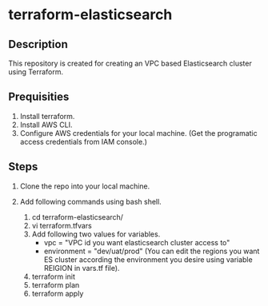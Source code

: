 # terraform-elasticsearch

## Description
This repository is created for creating an VPC based Elasticsearch cluster using Terraform. 

## Prequisities
1. Install terraform.
2. Install AWS CLI.
3. Configure AWS credentials for your local machine. (Get the programatic access credentials from IAM console.)

## Steps
1. Clone the repo into your local machine.
2. Add following commands using bash shell. 
    
    1. cd terraform-elasticsearch/
    2. vi terraform.tfvars
    3. Add following two values for variables.
        - vpc = "VPC id you want elasticsearch cluster access to"
        - environment = "dev/uat/prod" (You can edit the regions you want ES cluster according the environment you desire using variable REIGION in vars.tf file).
    4. terraform init
    5. terraform plan
    6. terraform apply
